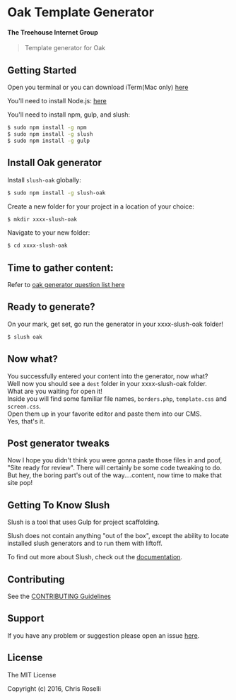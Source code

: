 # Oak Template Generator
#### The Treehouse Internet Group

> Template generator for Oak


## Getting Started

Open you terminal or you can download iTerm(Mac only)
[here](https://www.iterm2.com)

You'll need to install Node.js:
[here](https://nodejs.org/en/download)

You'll need to install npm, gulp, and slush:
```bash
$ sudo npm install -g npm
$ sudo npm install -g slush
$ sudo npm install -g gulp
```
## Install Oak generator
Install `slush-oak` globally:

```bash
$ sudo npm install -g slush-oak
```

Create a new folder for your project in a location of your choice:

```bash
$ mkdir xxxx-slush-oak
```
Navigate to your new folder:

```bash
$ cd xxxx-slush-oak
```
## Time to gather content:
Refer to [oak generator question list here](https://github.com/chrisroselli/oak-template-generator/blob/master/oak_questions.md)  
## Ready to generate?
On your mark, get set, go run the generator in your xxxx-slush-oak folder!
```bash
$ slush oak
```
## Now what?
You successfully entered your content into the generator, now what?  
Well now you should see a `dest` folder in your xxxx-slush-oak folder.  
What are you waiting for open it!  
Inside you will find some familiar file names, `borders.php`, `template.css` and `screen.css`.  
Open them up in your favorite editor and paste them into our CMS.  
Yes, that's it.
## Post generator tweaks
Now I hope you didn't think you were gonna paste those files in and poof, "Site ready for review".
There will certainly be some code tweaking to do. But hey, the boring part's out of the way....content, now time to make that site pop!

## Getting To Know Slush

Slush is a tool that uses Gulp for project scaffolding.

Slush does not contain anything "out of the box", except the ability to locate installed slush generators and to run them with liftoff.

To find out more about Slush, check out the [documentation](https://github.com/slushjs/slush).

## Contributing

See the [CONTRIBUTING Guidelines](https://github.com/chrisroselli/oak-template-generator/blob/master/CONTRIBUTING.md)

## Support
If you have any problem or suggestion please open an issue [here](https://github.com/chrisroselli/oak-template-generator/issues).

## License

The MIT License

Copyright (c) 2016, Chris Roselli

